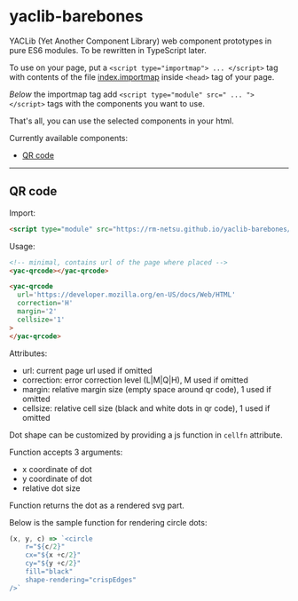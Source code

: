 # yaclib-barebones
YACLib (Yet Another Component Library) web component prototypes in pure ES6 modules.
To be rewritten in TypeScript later.

To use on your page, put a `<script type="importmap"> ... </script>` tag with contents of the file [index.importmap](https://raw.githubusercontent.com/rm-netsu/yaclib-barebones/refs/heads/main/index.importmap) inside `<head>` tag of your page.

_Below_ the importmap tag add `<script type="module" src=" ... "></script>` tags with the components you want to use.

That's all, you can use the selected components in your html.

Currently available components:
- [QR code](#qr-code)

---
## QR code
Import:
```html
<script type="module" src="https://rm-netsu.github.io/yaclib-barebones/qrcode.js"></script>
```

Usage:
```html
<!-- minimal, contains url of the page where placed -->
<yac-qrcode></yac-qrcode>

<yac-qrcode
  url='https://developer.mozilla.org/en-US/docs/Web/HTML'
  correction='H'
  margin='2'
  cellsize='1'
>
</yac-qrcode>
```
Attributes:
- url: current page url used if omitted
- correction: error correction level (L|M|Q|H), M used if omitted
- margin: relative margin size (empty space around qr code), 1 used if omitted
- cellsize: relative cell size (black and white dots in qr code), 1 used if omitted

Dot shape can be customized by providing a js function in `cellfn` attribute.

Function accepts 3 arguments:
- x coordinate of dot
- y coordinate of dot
- relative dot size

Function returns the dot as a rendered svg part.

Below is the sample function for rendering circle dots:
```js
(x, y, c) => `<circle
	r="${c/2}"
	cx="${x +c/2}"
	cy="${y +c/2}"
	fill="black"
	shape-rendering="crispEdges"
/>`
```
